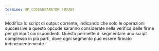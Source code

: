 ```yaml
---
termine: OP_CODESEPARATOR (0XAB)
---
```


Modifica lo script di output corrente, indicando che solo le operazioni successive a questo opcode saranno considerate nella verifica delle firme per gli input corrispondenti. Questo permette di segmentare uno script complesso in più parti, dove ogni segmento può essere firmato indipendentemente.